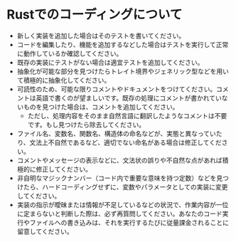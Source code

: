 # Rustでのコーディングについて
- 新しく実装を追加した場合はそのテストを書いてください。
- コードを編集したり、機能を追加するなどした場合はテストを実行して正常に動作しているか確認してください。
- 既存の実装にテストがない場合は適宜テストを追加してください。
- 抽象化が可能な部分を見つけたらトレイト境界やジェネリック型などを用いて積極的に抽象化してください。
- 可読性のため、可能な限りコメントやドキュメントをつけてください。コメントは英語で書くのが望ましいです。既存の処理にコメントが書かれていないものを見つけた場合は、コメントを追加してください。
    - ただし、処理内容をそのまま自然言語に翻訳したようなコメントは不要です。もし見つけたら除去してください。
- ファイル名、変数名、関数名、構造体の命名などが、実態と異なっていたり、文法上不自然であるなど、適切でない命名がある場合は修正してください。
- コメントやメッセージの表示などに、文法状の誤りや不自然な点があれば積極的に修正してください。
- 非自明なマジックナンバー（コード内で重要な意味を持つ定数）などを見つけたら、ハードコーディングせずに、変数やパラメータとしての実装に変更してください。
- 実装の指示が曖昧または情報が不足しているなどの状況で、作業内容が一位に定まらないと判断した際は、必ず再質問してください。あなたのコード実行やファイルへの書き込みは、それを実行するたびに従量課金されることに留意してください。